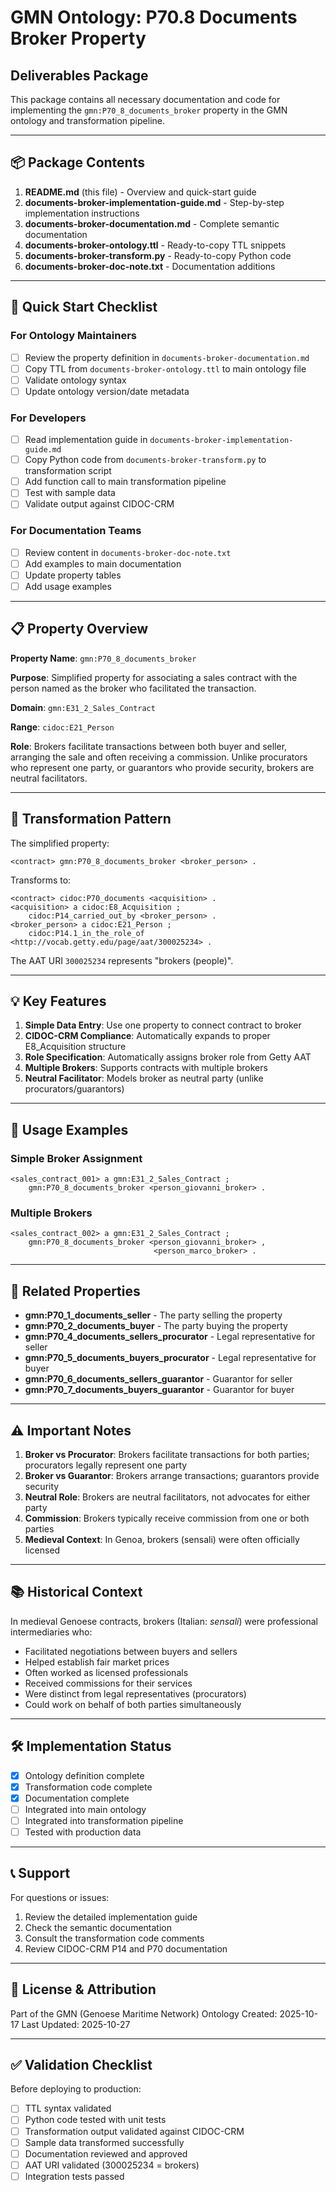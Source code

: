 # GMN Ontology: P70.8 Documents Broker Property
## Deliverables Package

This package contains all necessary documentation and code for implementing the `gmn:P70_8_documents_broker` property in the GMN ontology and transformation pipeline.

---

## 📦 Package Contents

1. **README.md** (this file) - Overview and quick-start guide
2. **documents-broker-implementation-guide.md** - Step-by-step implementation instructions
3. **documents-broker-documentation.md** - Complete semantic documentation
4. **documents-broker-ontology.ttl** - Ready-to-copy TTL snippets
5. **documents-broker-transform.py** - Ready-to-copy Python code
6. **documents-broker-doc-note.txt** - Documentation additions

---

## 🎯 Quick Start Checklist

### For Ontology Maintainers
- [ ] Review the property definition in `documents-broker-documentation.md`
- [ ] Copy TTL from `documents-broker-ontology.ttl` to main ontology file
- [ ] Validate ontology syntax
- [ ] Update ontology version/date metadata

### For Developers
- [ ] Read implementation guide in `documents-broker-implementation-guide.md`
- [ ] Copy Python code from `documents-broker-transform.py` to transformation script
- [ ] Add function call to main transformation pipeline
- [ ] Test with sample data
- [ ] Validate output against CIDOC-CRM

### For Documentation Teams
- [ ] Review content in `documents-broker-doc-note.txt`
- [ ] Add examples to main documentation
- [ ] Update property tables
- [ ] Add usage examples

---

## 📋 Property Overview

**Property Name**: `gmn:P70_8_documents_broker`

**Purpose**: Simplified property for associating a sales contract with the person named as the broker who facilitated the transaction.

**Domain**: `gmn:E31_2_Sales_Contract`

**Range**: `cidoc:E21_Person`

**Role**: Brokers facilitate transactions between both buyer and seller, arranging the sale and often receiving a commission. Unlike procurators who represent one party, or guarantors who provide security, brokers are neutral facilitators.

---

## 🔄 Transformation Pattern

The simplified property:
```turtle
<contract> gmn:P70_8_documents_broker <broker_person> .
```

Transforms to:
```turtle
<contract> cidoc:P70_documents <acquisition> .
<acquisition> a cidoc:E8_Acquisition ;
    cidoc:P14_carried_out_by <broker_person> .
<broker_person> a cidoc:E21_Person ;
    cidoc:P14.1_in_the_role_of <http://vocab.getty.edu/page/aat/300025234> .
```

The AAT URI `300025234` represents "brokers (people)".

---

## 💡 Key Features

1. **Simple Data Entry**: Use one property to connect contract to broker
2. **CIDOC-CRM Compliance**: Automatically expands to proper E8_Acquisition structure
3. **Role Specification**: Automatically assigns broker role from Getty AAT
4. **Multiple Brokers**: Supports contracts with multiple brokers
5. **Neutral Facilitator**: Models broker as neutral party (unlike procurators/guarantors)

---

## 📖 Usage Examples

### Simple Broker Assignment
```turtle
<sales_contract_001> a gmn:E31_2_Sales_Contract ;
    gmn:P70_8_documents_broker <person_giovanni_broker> .
```

### Multiple Brokers
```turtle
<sales_contract_002> a gmn:E31_2_Sales_Contract ;
    gmn:P70_8_documents_broker <person_giovanni_broker> ,
                                <person_marco_broker> .
```

---

## 🔗 Related Properties

- **gmn:P70_1_documents_seller** - The party selling the property
- **gmn:P70_2_documents_buyer** - The party buying the property
- **gmn:P70_4_documents_sellers_procurator** - Legal representative for seller
- **gmn:P70_5_documents_buyers_procurator** - Legal representative for buyer
- **gmn:P70_6_documents_sellers_guarantor** - Guarantor for seller
- **gmn:P70_7_documents_buyers_guarantor** - Guarantor for buyer

---

## ⚠️ Important Notes

1. **Broker vs Procurator**: Brokers facilitate transactions for both parties; procurators legally represent one party
2. **Broker vs Guarantor**: Brokers arrange transactions; guarantors provide security
3. **Neutral Role**: Brokers are neutral facilitators, not advocates for either party
4. **Commission**: Brokers typically receive commission from one or both parties
5. **Medieval Context**: In Genoa, brokers (sensali) were often officially licensed

---

## 📚 Historical Context

In medieval Genoese contracts, brokers (Italian: *sensali*) were professional intermediaries who:
- Facilitated negotiations between buyers and sellers
- Helped establish fair market prices
- Often worked as licensed professionals
- Received commissions for their services
- Were distinct from legal representatives (procurators)
- Could work on behalf of both parties simultaneously

---

## 🛠️ Implementation Status

- [x] Ontology definition complete
- [x] Transformation code complete
- [x] Documentation complete
- [ ] Integrated into main ontology
- [ ] Integrated into transformation pipeline
- [ ] Tested with production data

---

## 📞 Support

For questions or issues:
1. Review the detailed implementation guide
2. Check the semantic documentation
3. Consult the transformation code comments
4. Review CIDOC-CRM P14 and P70 documentation

---

## 📄 License & Attribution

Part of the GMN (Genoese Maritime Network) Ontology
Created: 2025-10-17
Last Updated: 2025-10-27

---

## ✅ Validation Checklist

Before deploying to production:
- [ ] TTL syntax validated
- [ ] Python code tested with unit tests
- [ ] Transformation output validated against CIDOC-CRM
- [ ] Sample data transformed successfully
- [ ] Documentation reviewed and approved
- [ ] AAT URI validated (300025234 = brokers)
- [ ] Integration tests passed
